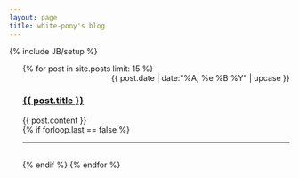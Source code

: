 ```yaml
---
layout: page
title: white-pony's blog
---
```

{% include JB/setup %}

<ul class="posts">
	{% for post in site.posts limit: 15 %}
		<div class="front">
		<div align="right" class="date-container">{{ post.date | date:"%A, %e %B %Y" | upcase }}</div>
		<h3><a href="{{ post.url }}">{{ post.title }} </a></h3>
	        {{ post.content }}
      </div>
      {% if forloop.last == false %}
      </br>
      <hr class="front">
      </br>
	{% endif %}
	{% endfor %}
</ul>